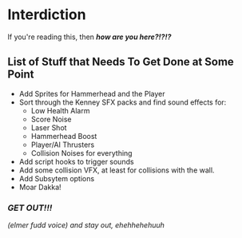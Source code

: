 # Interdiction
If you're reading this, then ***how are you here?!?!?***

## List of Stuff that Needs To Get Done at Some Point
* Add Sprites for Hammerhead and the Player
* Sort through the Kenney SFX packs and find sound effects for:
	* Low Health Alarm
	* Score Noise
	* Laser Shot
	* Hammerhead Boost
	* Player/AI Thrusters
	* Collision Noises for everything
* Add script hooks to trigger sounds
* Add some collision VFX, at least for collisions with the wall.
* Add Subsytem options
* Moar Dakka!

### *GET OUT!!!*
*(elmer fudd voice) and stay out, ehehhehehuuh*
